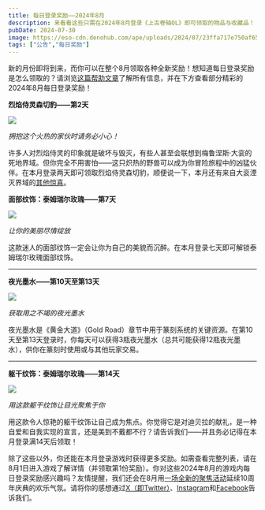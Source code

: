 ```yaml
---
title: 每日登录奖励——2024年8月
description: 来看看这些只需在2024年8月登录《上古卷轴OL》即可领取的物品与收藏品！
pubDate: 2024-07-30
image: https://eso-cdn.denohub.com/ape/uploads/2024/07/23ffa717e750af65592d64122ca58250.jpg
tags: ["公告","每日奖励"]
---
```


新的月份即将到来，而你可以在整个8月领取各种全新奖励！想知道每日登录奖励是怎么领取的？请浏览[这篇帮助文章](https://help.elderscrollsonline.com/#zh-CN/answer/60270)了解所有信息，并在下方查看部分精彩的2024年8月每日登录奖励！

**烈焰侍灵森切豹——第2天**

![](https://eso-cdn.denohub.com/ape/uploads/2024/07/058b29a6195b74a12007a147704e4675.jpg)

<p class="text-gray-500 text-sm text-center"><i>拥抱这个火热的家伙时请务必小心！</i></p>

许多人对烈焰侍灵的印象就是破坏与毁灭，有些人甚至会联想到梅鲁涅斯·大衮的死地界域。但你完全不用害怕——这只炽热的野兽可以成为你冒险旅程中的凶猛伙伴。在本月登录两天即可领取烈焰侍灵森切豹，顺便说一下，本月还有来自大衮湮灭界域的[其他惊喜](/news/post/66437)。

**面部纹饰：泰姆瑞尔玫瑰——第7天**

![](https://eso-cdn.denohub.com/ape/uploads/2024/07/6aabccfdeec3be6fb37316d57a434b75.jpg)

<p class="text-gray-500 text-sm text-center"><i>让你的美丽尽情绽放</i></p>

这款迷人的面部纹饰一定会让你为自己的美貌而沉醉。在本月登录七天即可解锁泰姆瑞尔玫瑰面部纹饰。

---

**夜光墨水——第10天至第13天**

![](https://eso-cdn.denohub.com/ape/uploads/2024/05/f94e25f6524a6566850f985dff57ca5b.jpg)

<p class="text-gray-500 text-sm text-center"><i>获取用之不竭的夜光墨水</i></p>

夜光墨水是《黄金大道》（Gold
Road）章节中用于篆刻系统的关键资源。在第10天至第13天登录时，你每天可以获得3瓶夜光墨水（总共可能获得12瓶夜光墨水），供你在篆刻时使用或与其他玩家交易。

---

**躯干纹饰：泰姆瑞尔玫瑰——第14天**

![](https://eso-cdn.denohub.com/ape/uploads/2024/07/daa62402930321b8a9739b6075227137.jpg)

<p class="text-gray-500 text-sm text-center"><i>用这款躯干纹饰让目光聚焦于你</i></p>

用这款令人惊艳的躯干纹饰让自己成为焦点。你觉得它是对迪贝拉的献礼，是一种自爱和自我实现的宣言，还是美到不戴都不行？请告诉我们——并且务必记得在本月登录满14天后领取！

除了这些以外，你还能在本月登录游戏时获得更多奖励。如需查看完整列表，请在8月1日进入游戏了解详情（并领取第1份奖励）。你对这些2024年8月的游戏内每日登录奖励感兴趣吗？友情提醒，我们还会在8月用[一场全新的聚焦活动](/news/post/66437)延续10周年庆典的欢乐气氛。请将你的感想通过[X（即Twitter）](https://twitter.com/TESOnline)、[Instagram](https://www.instagram.com/elderscrollsonline/)和[Facebook](https://www.facebook.com/elderscrollsonline)告诉我们。 
